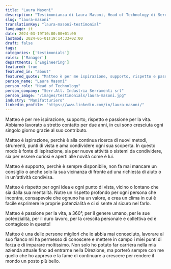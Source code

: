 ```yaml
---
title: "Laura Masoni"
description: "Testimonianza di Laura Masoni, Head of Technology di Serr.All. Industria Serramenti srl"
slug: "laura-masoni"
translationKey: "laura-masoni-testimonial"
language: it
date: 2024-03-19T10:00:00+01:00
lastmod: 2024-05-01T19:14:33+02:00
draft: false
tags:
categories: ['testimonials']
roles: ['Manager']
departments: ['Engineering']
featured: true
featured_in: "about"
featured_quote: "Matteo è per me ispirazione, supporto, rispetto e passione per la vita."
person_name: "Laura Masoni"
person_role: "Head of Technology"
person_company: "Serr.All. Industria Serramenti srl"
person_image: "/images/testimonials/laura-masoni.jpg"
industry: "Manifatturiero"
linkedin_profile: "https://www.linkedin.com/in/laura-masoni/"
---
```



Matteo è per me ispirazione, supporto, rispetto e passione per la vita. Abbiamo lavorato a stretto contatto per due anni, in cui sono cresciuta ogni singolo giorno grazie al suo contributo.

Matteo è ispirazione, perchè è alla continua ricerca di nuovi metodi, strumenti, punti di vista e ama condividere ogni sua scoperta. In questo modo è fonte di ispirazione, sia per nuove attività o sistemi da condividere, sia per essere curiosi e aperti alle novità come è lui.

Matteo è supporto, perchè è sempre disponibile, non fa mai mancare un consiglio o anche solo la sua vicinanza di fronte ad una richiesta di aiuto o in un'attività condivisa.

Matteo è rispetto per ogni idea e ogni punto di vista, vicino o lontano che sia dalla sua mentalità. Nutre un rispetto profondo per ogni persona che incontra, consapevole che ognuno ha un valore, e crea un clima in cui è facile esprimere le proprie potenzialità e ci si sente al sicuro nel farlo.

Matteo è passione per la vita, a 360°, per il genere umano, per le sue potenzialità, per il duro lavoro, per la crescita personale e collettiva ed è contagioso in questo!

Matteo è una delle persone migliori che io abbia mai conosciuto, lavorare al suo fianco mi ha permesso di conoscere e mettere in campo i miei punti di forza e di imparare moltissimo. Non solo ho potuto far carriera nella mia azienda attuale fino ad entrarne nella Direzione, ma porterò sempre con me quello che ho appreso e la fame di continuare a crescere per rendere il mondo un posto più bello.

